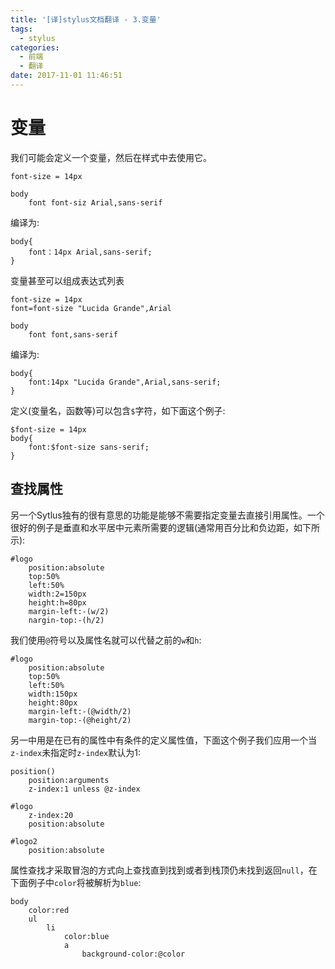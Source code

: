 ```yaml
---
title: '[译]stylus文档翻译 - 3.变量'
tags:
  - stylus
categories:
  - 前端
  - 翻译
date: 2017-11-01 11:46:51
---
```


变量
===

我们可能会定义一个变量，然后在样式中去使用它。

```
font-size = 14px

body
    font font-siz Arial,sans-serif
```

编译为:

```
body{
    font：14px Arial,sans-serif;
}
```

变量甚至可以组成表达式列表

```
font-size = 14px
font=font-size "Lucida Grande",Arial

body
    font font,sans-serif
```

编译为:

```
body{
    font:14px "Lucida Grande",Arial,sans-serif;
}
```

<!--more-->

定义(变量名，函数等)可以包含`$`字符，如下面这个例子:

```
$font-size = 14px
body{
    font:$font-size sans-serif;
}
```

## 查找属性

另一个Sytlus独有的很有意思的功能是能够不需要指定变量去直接引用属性。一个很好的例子是垂直和水平居中元素所需要的逻辑(通常用百分比和负边距，如下所示):

```
#logo
    position:absolute
    top:50%
    left:50%
    width:2=150px
    height:h=80px
    margin-left:-(w/2)
    nargin-top:-(h/2)
```

我们使用`@`符号以及属性名就可以代替之前的`w`和`h`:

```
#logo
    position:absolute
    top:50%
    left:50%
    width:150px
    height:80px
    margin-left:-(@width/2)
    margin-top:-(@height/2)
```

另一中用是在已有的属性中有条件的定义属性值，下面这个例子我们应用一个当`z-index`未指定时`z-index`默认为1:

```
position()
    position:arguments
    z-index:1 unless @z-index

#logo
    z-index:20
    position:absolute

#logo2
    position:absolute
```

属性查找才采取冒泡的方式向上查找直到找到或者到栈顶仍未找到返回`null`，在下面例子中`color`将被解析为`blue`:

```
body
    color:red
    ul
        li
            color:blue
            a
                background-color:@color
```
